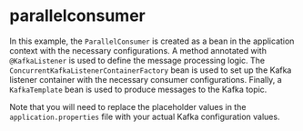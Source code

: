 # parallelconsumer


In this example, the `ParallelConsumer` is created as a bean in the application context with the necessary configurations. A method annotated with `@KafkaListener` is used to define the message processing logic. The `ConcurrentKafkaListenerContainerFactory` bean is used to set up the Kafka listener container with the necessary consumer configurations. Finally, a `KafkaTemplate` bean is used to produce messages to the Kafka topic.

Note that you will need to replace the placeholder values in the `application.properties` file with your actual Kafka configuration values.
